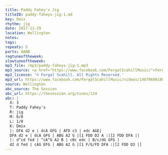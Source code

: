 ```yaml
---
title: Paddy Fahey's Jig
titleID: paddy-faheys-jig-1.md
key: Dmix
rhythm: jig
date: 2017-11-29
location: Wellington
notes:
tags:
repeats: 5
parts: AABB
regtuneoftheweek:
slowtuneoftheweek:
mp3_file: /mp3/paddy-faheys-jig-1.mp3
mp3_source: <a href="https://www.facebook.com/FergalScahillMusic/">Fergal Scahill</a>
mp3_licence: '© Fergal Scahill. All Rights Reserved.'
mp3_url: https://www.facebook.com/FergalScahillMusic/videos/1487068618056135/
source: Wellington
abc_source: The Session
abc_url: https://thesession.org/tunes/124
abc: |
  X: 3
  T: Paddy Fahey's
  R: jig
  M: 6/8
  L: 1/8
  K: Dmix
  |: DFA d2 e | dcA GFG | AFD c3 | edc AGE|
  DFA d2 e | dcA GFG | ABG A2 G |[1 FDD D2 A :|[2 FDD DFA ||
  |: d^cd fed | ^cA^G A2 B | cBc edc | B/c/dG GFG |
  d2 d fed | cAG EFG | ABG A2 G |[1 F/G/FD DFA :|[2 FDD D3 |]
---
```

